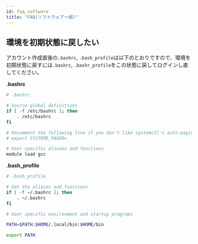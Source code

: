 ```yaml
---
id: faq_software
title: "FAQ(ソフトウェア一般)"
---
```


## 環境を初期状態に戻したい

アカウント作成直後の`.bashrc`, `.bash_profile`は以下のとおりですので、環境を初期状態に戻すには`.bashrc`, `.bashr_profile`をこの状態に戻してログインし直してください。

**.bashrc**

```bash
# .bashrc

# Source global definitions
if [ -f /etc/bashrc ]; then
	. /etc/bashrc
fi

# Uncomment the following line if you don't like systemctl's auto-paging feature:
# export SYSTEMD_PAGER=

# User specific aliases and functions
module load gcc
```

**.bash_profile**

```bash
# .bash_profile

# Get the aliases and functions
if [ -f ~/.bashrc ]; then
	. ~/.bashrc
fi

# User specific environment and startup programs

PATH=$PATH:$HOME/.local/bin:$HOME/bin

export PATH
```
